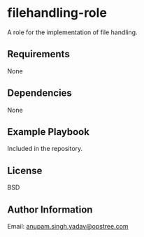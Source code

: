 filehandling-role
=================

A role for the implementation of file handling.

Requirements
------------

None

Dependencies
------------

None

Example Playbook
----------------

Included in the repository.

License
-------

BSD

Author Information
------------------

Email: anupam.singh.yadav@opstree.com
